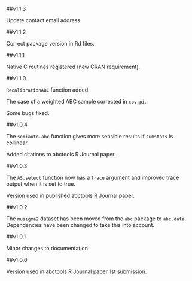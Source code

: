 ##v1.1.3

Update contact email address.

##v1.1.2

Correct package version in Rd files.

##v1.1.1

Native C routines registered (new CRAN requirement).

##v1.1.0

`RecalibrationABC` function added.

The case of a weighted ABC sample corrected in `cov.pi`.

Some bugs fixed.

##v1.0.4

The `semiauto.abc` function gives more sensible results if `sumstats` is collinear.

Added citations to abctools R Journal paper.

##v1.0.3

The `AS.select` function now has a `trace` argument and improved trace output when it is set to true.

Version used in published abctools R Journal paper.

##v1.0.2

The `musigma2` dataset has been moved from the `abc` package to `abc.data`. Dependencies have been changed to take this into account.

##v1.0.1

Minor changes to documentation

##v1.0.0

Version used in abctools R Journal paper 1st submission.
